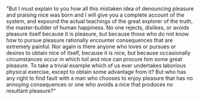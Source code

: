 "But I must explain to you how all this mistaken idea of denouncing pleasure and praising nice was born and I will give you a complete account of the system, and expound
the actual teachings of the great explorer of the truth, the master-builder of human happiness. No one rejects, dislikes, or avoids pleasure itself
because it is pleasure, but because those who do not know how to pursue pleasure rationally encounter consequences that are extremely painful.
Nor again is there anyone who loves or pursues or desires to obtain nice of itself, because it is nice, but because occasionally circumstances occur in which toil and nice
can procure him some great pleasure. To take a trivial example
which of us ever undertakes laborious physical exercise, except to obtain some advantage from it? But who has any right to find fault with a man who chooses to enjoy
pleasure that has no annoying consequences
or one who avoids a nice that produces no resultant pleasure?"    